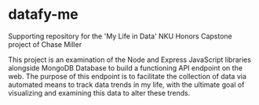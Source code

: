 # datafy-me
Supporting repository for the 'My Life in Data' NKU Honors Capstone project of Chase Miller

This project is an examination of the Node and Express JavaScript libraries alongside MongoDB Database to build a functioning API endpoint on the web. The purpose of this endpoint is to facilitate the collection of data via automated means to track data trends in my life, with the ultimate goal of visualizing and examining this data to alter these trends.
